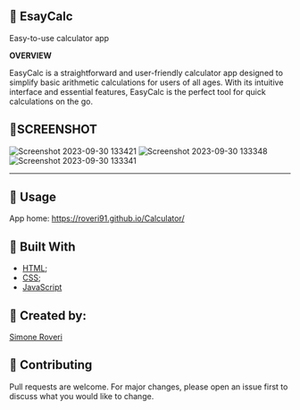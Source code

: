 🔢 EsayCalc 
---

 Easy-to-use calculator app

**OVERVIEW**

EasyCalc is a straightforward and user-friendly calculator app designed to simplify basic arithmetic calculations for users of all ages. With its intuitive interface and essential features, EasyCalc is the perfect tool for quick calculations on the go.

📱SCREENSHOT
---

![Screenshot 2023-09-30 133421](https://github.com/Roveri91/Calculator/assets/105217392/586f6c96-b321-4b72-a7dd-6986b24eef56)
![Screenshot 2023-09-30 133348](https://github.com/Roveri91/Calculator/assets/105217392/48c6c0db-a26e-4299-89dd-59a0bf7e5db3)
![Screenshot 2023-09-30 133341](https://github.com/Roveri91/Calculator/assets/105217392/855a56a9-05e0-47ff-a4d6-09e440f1f70e)

---



📕 Usage
---

App home: https://roveri91.github.io/Calculator/

🔨 Built With
---
+ [HTML](https://developer.mozilla.org/en-US/docs/Web/HTML);
+ [CSS](https://developer.mozilla.org/en-US/docs/Web/CSS);
+ [JavaScript](https://developer.mozilla.org/en-US/docs/Web/JavaScript)

🗿 Created by:
---

[Simone Roveri](https://www.linkedin.com/in/simone-roveri/)

💅 Contributing
---

Pull requests are welcome. For major changes, please open an issue first to discuss what you would like to change.
